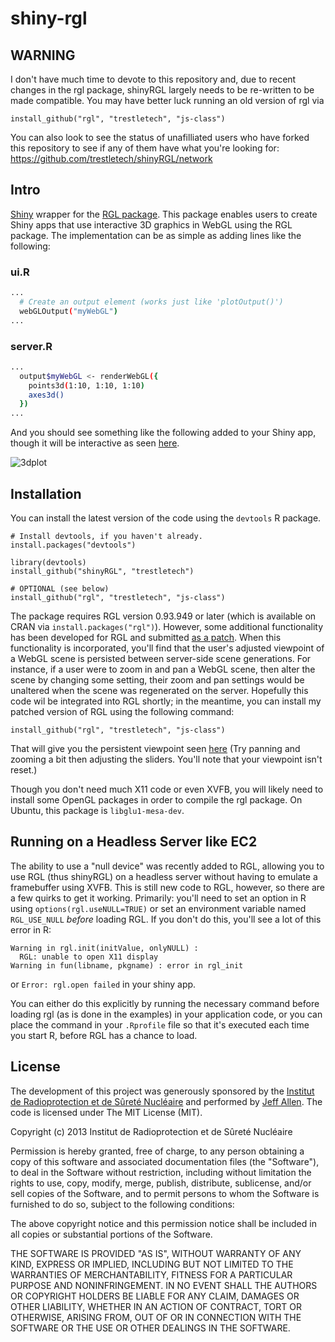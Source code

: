 shiny-rgl
=========

## WARNING

I don't have much time to devote to this repository and, due to recent changes in the rgl package, shinyRGL largely needs to be re-written to be made compatible. You may have better luck running an old version of rgl via

```
install_github("rgl", "trestletech", "js-class")
```

You can also look to see the status of unafilliated users who have forked this repository to see if any of them have what you're looking for: https://github.com/trestletech/shinyRGL/network

## Intro

[Shiny](http://rstudio.com/shiny/) wrapper for the [RGL package](https://r-forge.r-project.org/projects/rgl/). This package enables users to create Shiny apps that use
interactive 3D graphics in WebGL using the RGL package. The implementation can
be as simple as adding lines like the following:

### ui.R

```bash
...
  # Create an output element (works just like 'plotOutput()')
  webGLOutput("myWebGL")
...
```

### server.R

```bash
...
  output$myWebGL <- renderWebGL({
    points3d(1:10, 1:10, 1:10)
    axes3d()
  })
...
```

And you should see something like the following added to your Shiny app, though it will be interactive as seen [here](http://trestletech.github.io/shinyRGL/).

![3dplot](http://trestletech.github.io/shinyRGL/images/3dplot.png)

Installation
------------

You can install the latest version of the code using the `devtools` R package.

```
# Install devtools, if you haven't already.
install.packages("devtools")

library(devtools)
install_github("shinyRGL", "trestletech")

# OPTIONAL (see below)
install_github("rgl", "trestletech", "js-class")
```

The package requires RGL version 0.93.949 or later (which is available on CRAN
via `install.packages("rgl")`). However, some additional functionality has been
developed for RGL and submitted [as a patch](https://r-forge.r-project.org/tracker/index.php?func=detail&aid=4877&group_id=234&atid=948). When this functionality is
incorporated, you'll find that the user's adjusted viewpoint of a WebGL scene
is persisted between server-side scene generations. For instance, if a user were
to zoom in and pan a WebGL scene, then alter the scene by changing some setting,
their zoom and pan settings would be unaltered when the scene was regenerated on 
the server. Hopefully this code wil be integrated into RGL shortly; in the
meantime, you can install my patched version of RGL using the following command:

```
install_github("rgl", "trestletech", "js-class")
```

That will give you the persistent viewpoint seen 
[here](http://spark.rstudio.com/trestletech/3dscatter/) (Try panning and zooming a 
bit then adjusting the sliders. You'll note that your viewpoint isn't reset.)

Though you don't need much X11 code or even XVFB, you will likely need to install
some OpenGL packages in order to compile the rgl package. On Ubuntu, this package
is `libglu1-mesa-dev`.

Running on a Headless Server like EC2
--------------------------------------

The ability to use a "null device" was recently added to RGL, allowing you to
use RGL (thus shinyRGL) on a headless server without having to emulate a
framebuffer using XVFB. This is still new code to RGL, however, so there are a
few quirks to get it working. Primarily: you'll need to set an option in R using
`options(rgl.useNULL=TRUE)` or set an environment variable named `RGL_USE_NULL`
*before* loading RGL. If you don't do this, you'll see a lot of this error in R:

```
Warning in rgl.init(initValue, onlyNULL) :
  RGL: unable to open X11 display
Warning in fun(libname, pkgname) : error in rgl_init
```

or `Error: rgl.open failed` in your shiny app. 

You can either do this explicitly by running the necessary command before 
loading rgl (as is done in the examples) in your application code,
or you can place the command in your `.Rprofile` file so that it's executed
each time you start R, before RGL has a chance to load.

License
-------

The development of this project was generously sponsored by the [Institut de 
Radioprotection et de Sûreté Nucléaire](http://www.irsn.fr/EN/Pages/home.aspx) 
and performed by [Jeff Allen](http://trestletech.com). The code is
licensed under The MIT License (MIT).

Copyright (c) 2013 Institut de Radioprotection et de Sûreté Nucléaire

Permission is hereby granted, free of charge, to any person obtaining a copy
of this software and associated documentation files (the "Software"), to deal
in the Software without restriction, including without limitation the rights
to use, copy, modify, merge, publish, distribute, sublicense, and/or sell
copies of the Software, and to permit persons to whom the Software is
furnished to do so, subject to the following conditions:

The above copyright notice and this permission notice shall be included in
all copies or substantial portions of the Software.

THE SOFTWARE IS PROVIDED "AS IS", WITHOUT WARRANTY OF ANY KIND, EXPRESS OR
IMPLIED, INCLUDING BUT NOT LIMITED TO THE WARRANTIES OF MERCHANTABILITY,
FITNESS FOR A PARTICULAR PURPOSE AND NONINFRINGEMENT. IN NO EVENT SHALL THE
AUTHORS OR COPYRIGHT HOLDERS BE LIABLE FOR ANY CLAIM, DAMAGES OR OTHER
LIABILITY, WHETHER IN AN ACTION OF CONTRACT, TORT OR OTHERWISE, ARISING FROM,
OUT OF OR IN CONNECTION WITH THE SOFTWARE OR THE USE OR OTHER DEALINGS IN
THE SOFTWARE.
